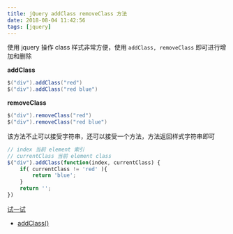 ```yaml
---
title: jQuery addClass removeClass 方法
date: 2018-08-04 11:42:56
tags: [jquery]
---
```


使用 jquery 操作 class 样式非常方便，使用 `addClass, removeClass` 即可进行增加和删除
<!-- more --><!-- toc -->

**addClass**

```java
$("div").addClass("red")
$("div").addClass("red blue")
```

**removeClass**

```java
$("div").removeClass("red")
$("div").removeClass("red blue")
```

该方法不止可以接受字符串，还可以接受一个方法，方法返回样式字符串即可

```javascript
// index 当前 element 索引
// currentClass 当前 element class
$("div").addClass(function(index, currentClass) {
    if( currentClass != 'red' ){
        return 'blue';
    }
    return '';
})
```

[试一试](/run/?id=68719513754)

- [addClass()](https://api.jquery.com/addclass/)
